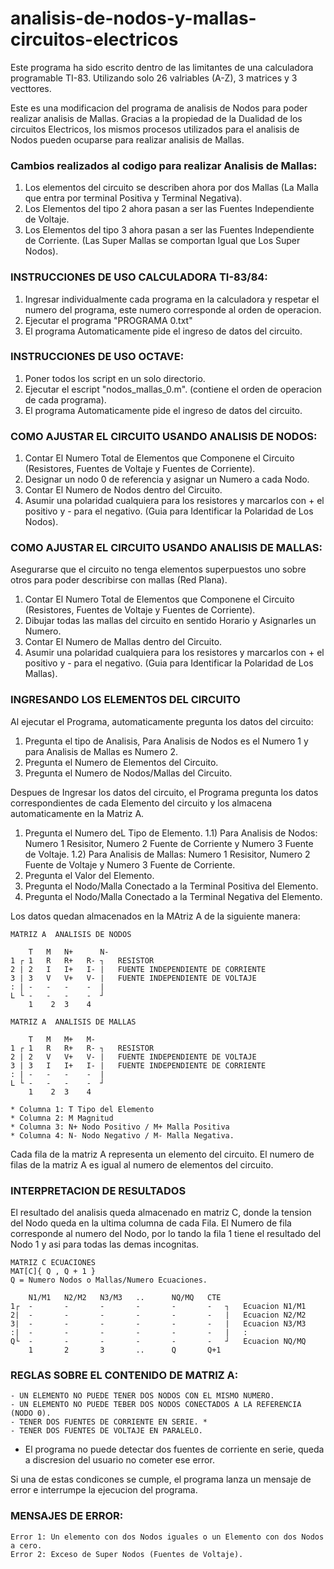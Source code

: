 # analisis-de-nodos-y-mallas-circuitos-electricos
Este programa ha sido escrito dentro de las limitantes de una calculadora programable TI-83.
Utilizando solo 26 valriables (A-Z), 3 matrices y 3 vecttores.

Este es una modificacion del programa de analisis de Nodos para poder realizar analisis de Mallas. 
Gracias a la propiedad de la Dualidad de los circuitos Electricos, los mismos procesos utilizados para el analisis de Nodos pueden ocuparse para realizar analisis de Mallas.

### Cambios realizados al codigo para realizar Analisis de Mallas:
1) Los elementos del circuito se describen ahora por dos Mallas (La Malla que entra por terminal Positiva y Terminal Negativa).
2) Los Elementos del tipo 2 ahora pasan a ser las Fuentes Independiente de Voltaje.
3) Los Elementos del tipo 3 ahora pasan a ser las Fuentes Independiente de Corriente. (Las Super Mallas se comportan Igual que Los Super Nodos).

### INSTRUCCIONES DE USO CALCULADORA TI-83/84:
1) Ingresar individualmente cada programa en la calculadora y respetar el numero del programa, este numero corresponde al orden de operacion.
2) Ejecutar el programa "PROGRAMA 0.txt"
3) El programa Automaticamente pide el ingreso de datos del circuito.
	
### INSTRUCCIONES DE USO OCTAVE:
1) Poner todos los script en un solo directorio.
2) Ejecutar el escript "nodos_mallas_0.m". (contiene el orden de operacion de cada programa).
3) El programa Automaticamente pide el ingreso de datos del circuito.

### COMO AJUSTAR EL CIRCUITO USANDO ANALISIS DE NODOS:
1) Contar El Numero Total de Elementos que Componene el Circuito (Resistores, Fuentes de Voltaje y Fuentes de Corriente).
2) Designar un nodo 0 de referencia y asignar un Numero a cada Nodo.
3) Contar El Numero de Nodos dentro del Circuito. 
4) Asumir una polaridad cualquiera para los resistores y marcarlos con + el positivo y - para el negativo. (Guia para Identificar la Polaridad de Los Nodos).

### COMO AJUSTAR EL CIRCUITO USANDO ANALISIS DE MALLAS:
Asegurarse que el circuito no tenga elementos superpuestos uno sobre otros para poder describirse con mallas (Red Plana).
1) Contar El Numero Total de Elementos que Componene el Circuito (Resistores, Fuentes de Voltaje y Fuentes de Corriente).
2) Dibujar todas las mallas del circuito en sentido Horario y Asignarles un Numero.
3) Contar El Numero de Mallas dentro del Circuito. 
4) Asumir una polaridad cualquiera para los resistores y marcarlos con + el positivo y - para el negativo. (Guia para Identificar la Polaridad de Los Mallas).

### INGRESANDO LOS ELEMENTOS DEL CIRCUITO
Al ejecutar el Programa, automaticamente pregunta los datos del circuito:
1) Pregunta el tipo de Analisis, Para Analisis de Nodos es el Numero 1 y para Analisis de Mallas es Numero 2.
2) Pregunta el Numero de Elementos del Circuito.
3) Pregunta el Numero de Nodos/Mallas del Circuito.

Despues de Ingresar los datos del circuito, el Programa pregunta los datos correspondientes de cada Elemento del circuito y los almacena automaticamente en la Matriz A.
1) Pregunta el Numero deL Tipo de Elemento.
1.1) Para Analisis de Nodos: Numero 1 Resisitor, Numero 2 Fuente de Corriente y Numero 3 Fuente de Voltaje.
1.2) Para Analisis de Mallas: Numero 1 Resisitor, Numero 2 Fuente de Voltaje y Numero 3 Fuente de Corriente.
3) Pregunta el Valor del Elemento.
4) Pregunta el Nodo/Malla Conectado a la Terminal Positiva del Elemento.
5) Pregunta el Nodo/Malla Conectado a la Terminal Negativa del Elemento.

Los datos quedan almacenados en la MAtriz A de la siguiente manera:

	MATRIZ A  ANALISIS DE NODOS
 
    	T  	M	N+      N-		
	1 ┌	1	R	R+ 	 R-	┐	RESISTOR		
	2 |	2	I	I+ 	 I-	|	FUENTE INDEPENDIENTE DE CORRIENTE 
	3 |	3	V	V+ 	 V- |	FUENTE INDEPENDIENTE DE VOLTAJE
	: |	-	-	-	 -	|
	L └ -	-	-	 -	┘
		1	 2	3	 4

	MATRIZ A  ANALISIS DE MALLAS

      	T  	M	M+   M-
	1 ┌	1	R	R+ 	 R-	┐	RESISTOR		
	2 |	2	V	V+ 	 V-	|	FUENTE INDEPENDIENTE DE VOLTAJE 
	3 |	3	I	I+ 	 I- |	FUENTE INDEPENDIENTE DE CORRIENTE
	: |	-	-	-	 -	|
	L └ -	-	-	 -	┘
		1	 2	3	 4

	* Columna 1: T Tipo del Elemento
	* Columna 2: M Magnitud
	* Columna 3: N+ Nodo Positivo / M+ Malla Positiva
	* Columna 4: N- Nodo Negativo / M- Malla Negativa.
	
Cada fila de la matriz A representa un elemento del circuito.
El numero de filas de la matriz A es igual al numero de elementos del circuito.	

### INTERPRETACION DE RESULTADOS
El resultado del analisis queda almacenado en matriz C, donde la tension del Nodo queda en la ultima columna de cada Fila.
El Numero de fila corresponde al numero del Nodo, por lo tando la fila 1 tiene el resultado del Nodo 1 y asi para todas las demas incognitas.

	MATRIZ C ECUACIONES 								
	MAT[C]{ Q , Q + 1 }
 	Q = Numero Nodos o Mallas/Numero Ecuaciones.
												
		N1/M1	N2/M2	N3/M3	..		NQ/MQ	CTE			
	1┌	-		-		-		-		-	 	- 	┐ 	Ecuacion N1/M1 
	2|	-		-		-		-		-		- 	| 	Ecuacion N2/M2								
	3|	-		-		-		-		-	 	- 	| 	Ecuacion N3/M3						
	:|	-		-		-		-		-	 	- 	| 	:
	Q└	-		-		-		-		-	 	- 	┘ 	Ecuacion NQ/MQ					
		1		2		3		..		Q		Q+1		
	
### REGLAS SOBRE EL CONTENIDO DE MATRIZ A:
	- UN ELEMENTO NO PUEDE TENER DOS NODOS CON EL MISMO NUMERO.
	- UN ELEMENTO NO PUEDE TEBER DOS NODOS CONECTADOS A LA REFERENCIA (NODO 0).
	- TENER DOS FUENTES DE CORRIENTE EN SERIE. *
	- TENER DOS FUENTES DE VOLTAJE EN PARALELO.

* El programa no puede detectar dos fuentes de corriente en serie, queda a discresion del usuario no cometer ese error.	

Si una de estas condicones se cumple, el programa lanza un mensaje de error e interrumpe la ejecucion del programa. 	

### MENSAJES DE ERROR:
	Error 1: Un elemento con dos Nodos iguales o un Elemento con dos Nodos a cero.
	Error 2: Exceso de Super Nodos (Fuentes de Voltaje).
